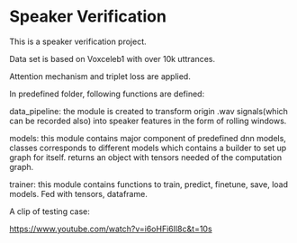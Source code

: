 # Speaker Verification
This is a speaker verification project. 

Data set is based on Voxceleb1 with over 10k uttrances.

Attention mechanism and triplet loss are applied.

In predefined folder, following functions are defined:

data_pipeline: the module is created to transform origin .wav signals(which can be recorded also) into speaker features in the form of rolling windows.

models: this module contains major component of predefined dnn models, classes corresponds to different models which contains a builder to set up graph for itself.	
	returns an object with tensors needed of the computation graph. 

trainer: this module contains functions to train, predict, finetune, save, load models. 
	 Fed with tensors, dataframe. 

A clip of testing case: 

https://www.youtube.com/watch?v=i6oHFi6Il8c&t=10s


	


